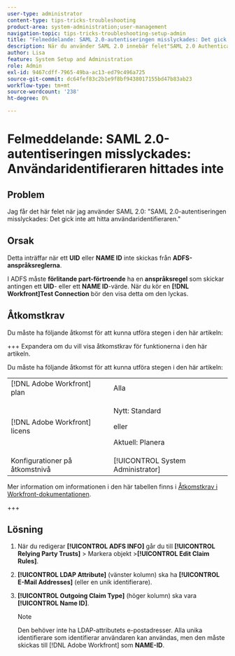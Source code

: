 ```yaml
---
user-type: administrator
content-type: tips-tricks-troubleshooting
product-area: system-administration;user-management
navigation-topic: tips-tricks-troubleshooting-setup-admin
title: "Felmeddelande: SAML 2.0-autentiseringen misslyckades: Det gick inte att hitta användaridentifieraren"
description: När du använder SAML 2.0 innebär felet"SAML 2.0 Authentication Failed-User Identifier Not found" att inget UID- eller NAME-ID skickas från ADFS Claim-reglerna.
author: Lisa
feature: System Setup and Administration
role: Admin
exl-id: 9467cdff-7965-49ba-ac13-ed79c496a725
source-git-commit: dc64fef83c2b1e9f8bf9438017155bd47b83ab23
workflow-type: tm+mt
source-wordcount: '238'
ht-degree: 0%

---
```


# Felmeddelande: SAML 2.0-autentiseringen misslyckades: Användaridentifieraren hittades inte

## Problem

Jag får det här felet när jag använder SAML 2.0: &quot;SAML 2.0-autentiseringen misslyckades: Det gick inte att hitta användaridentifieraren.&quot;

## Orsak

Detta inträffar när ett **UID** eller **NAME ID** inte skickas från **ADFS-anspråksreglerna**.

I ADFS måste **förlitande part-förtroende** ha en **anspråksregel** som skickar antingen ett **UID**- eller ett **NAME ID**-värde. När du kör en **[!DNL Workfront]Test Connection** bör den visa detta om den lyckas.

## Åtkomstkrav

Du måste ha följande åtkomst för att kunna utföra stegen i den här artikeln:

+++ Expandera om du vill visa åtkomstkrav för funktionerna i den här artikeln.

Du måste ha följande åtkomst för att kunna utföra stegen i den här artikeln:

<table style="table-layout:auto"> 
 <col> 
 <col> 
 <tbody> 
  <tr> 
   <td role="rowheader">[!DNL Adobe Workfront] plan</td> 
   <td>Alla</td> 
  </tr> 
  <tr> 
   <td role="rowheader">[!DNL Adobe Workfront] licens</td> 
   <td>
   <p>Nytt: Standard</p>
   <p>eller</p>
   <p>Aktuell: Planera</p></td> 
  </tr> 
  <tr> 
   <td role="rowheader">Konfigurationer på åtkomstnivå</td> 
   <td>[!UICONTROL System Administrator]</td> 
  </tr> 
 </tbody> 
</table>

Mer information om informationen i den här tabellen finns i [Åtkomstkrav i Workfront-dokumentationen](/help/quicksilver/administration-and-setup/add-users/access-levels-and-object-permissions/access-level-requirements-in-documentation.md).

+++

## Lösning

1. När du redigerar **[!UICONTROL ADFS INFO]** går du till **[!UICONTROL Relying Party Trusts]** > Markera objekt >**[!UICONTROL Edit Claim Rules]**.

1. **[!UICONTROL LDAP Attribute]** (vänster kolumn) ska ha **[!UICONTROL E-Mail Addresses]** (eller en unik identifierare).

1. **[!UICONTROL Outgoing Claim Type]** (höger kolumn) ska vara **[!UICONTROL Name ID]**.

   >[!NOTE]
   >
   >Den behöver inte ha LDAP-attributets e-postadresser. Alla unika identifierare som identifierar användaren kan användas, men den måste skickas till [!DNL Adobe Workfront] som **NAME-ID**.
